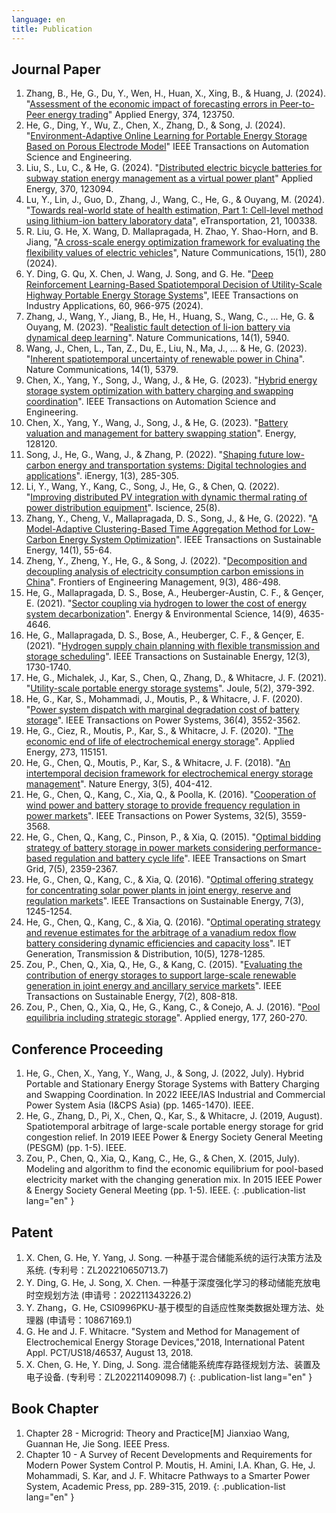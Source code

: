 ```yaml
---
language: en
title: Publication
---
```

## Journal Paper
1. Zhang, B., He, G., Du, Y., Wen, H., Huan, X., Xing, B., & Huang, J. (2024). "[Assessment of the economic impact of forecasting errors in Peer-to-Peer energy trading](https://www.sciencedirect.com/science/article/abs/pii/S0306261924011334)" Applied Energy, 374, 123750.
2. He, G., Ding, Y., Wu, Z., Chen, X., Zhang, D., & Song, J. (2024). "[Environment-Adaptive Online Learning for Portable Energy Storage Based on Porous Electrode Model](https://ieeexplore.ieee.org/abstract/document/10737665)" IEEE Transactions on Automation Science and Engineering.
3. Liu, S., Lu, C., & He, G. (2024). "[Distributed electric bicycle batteries for subway station energy management as a virtual power plant](https://www.sciencedirect.com/science/article/abs/pii/S030626192400477X)" Applied Energy, 370, 123094.
4. Lu, Y., Lin, J., Guo, D., Zhang, J., Wang, C., He, G., & Ouyang, M. (2024). "[Towards real-world state of health estimation, Part 1: Cell-level method using lithium-ion battery laboratory data](https://www.sciencedirect.com/science/article/abs/pii/S2590116824000286)", eTransportation, 21, 100338.
5. R. Liu, G. He, X. Wang, D. Mallapragada, H. Zhao, Y. Shao-Horn, and B. Jiang, "[A cross-scale energy optimization framework for evaluating the flexibility values of electric vehicles](https://www.nature.com/articles/s41467-023-43884-x.pdf)", Nature Communications, 15(1), 280 (2024).
6. Y. Ding, G. Qu, X. Chen, J. Wang, J. Song, and G. He. "[Deep Reinforcement Learning-Based Spatiotemporal Decision of Utility-Scale Highway Portable Energy Storage Systems](https://ieeexplore.ieee.org/stamp/stamp.jsp?tp=&arnumber=10122695)", IEEE Transactions on Industry Applications, 60, 966-975 (2024).
7. Zhang, J., Wang, Y., Jiang, B., He, H., Huang, S., Wang, C., ... He, G. & Ouyang, M. (2023). "[Realistic fault detection of li-ion battery via dynamical deep learning](https://www.nature.com/articles/s41467-023-41226-5)". Nature Communications, 14(1), 5940.
8. Wang, J., Chen, L., Tan, Z., Du, E., Liu, N., Ma, J., ... & He, G. (2023). "[Inherent spatiotemporal uncertainty of renewable power in China](https://www.nature.com/articles/s41467-023-40670-7)". Nature Communications, 14(1), 5379.
9. Chen, X., Yang, Y., Song, J., Wang, J., & He, G. (2023). "[Hybrid energy storage system optimization with battery charging and swapping coordination](https://ieeexplore.ieee.org/document/10192528)". IEEE Transactions on Automation Science and Engineering.
10. Chen, X., Yang, Y., Wang, J., Song, J., & He, G. (2023). "[Battery valuation and management for battery swapping station](https://www.sciencedirect.com/science/article/abs/pii/S0360544223015141)". Energy, 128120.
11. Song, J., He, G., Wang, J., & Zhang, P. (2022). "[Shaping future low-carbon energy and transportation systems: Digital technologies and applications](https://www.sciopen.com/article/10.23919/IEN.2022.0040)". iEnergy, 1(3), 285-305.
12. Li, Y., Wang, Y., Kang, C., Song, J., He, G., & Chen, Q. (2022). "[Improving distributed PV integration with dynamic thermal rating of power distribution equipment](https://www.sciencedirect.com/science/article/pii/S258900422201080X)". Iscience, 25(8).
13. Zhang, Y., Cheng, V., Mallapragada, D. S., Song, J., & He, G. (2022). "[A Model-Adaptive Clustering-Based Time Aggregation Method for Low-Carbon Energy System Optimization](https://ieeexplore.ieee.org/document/9860080)". IEEE Transactions on Sustainable Energy, 14(1), 55-64.
14. Zheng, Y., Zheng, Y., He, G., & Song, J. (2022). "[Decomposition and decoupling analysis of electricity consumption carbon emissions in China](https://journal.hep.com.cn/fem/EN/10.1007/s42524-022-0215-3)". Frontiers of Engineering Management, 9(3), 486-498.
15. He, G., Mallapragada, D. S., Bose, A., Heuberger-Austin, C. F., & Gençer, E. (2021). "[Sector coupling via hydrogen to lower the cost of energy system decarbonization](https://pubs.rsc.org/en/content/articlehtml/2021/ee/d1ee00627d)". Energy & Environmental Science, 14(9), 4635-4646.
16. He, G., Mallapragada, D. S., Bose, A., Heuberger, C. F., & Gençer, E. (2021). "[Hydrogen supply chain planning with flexible transmission and storage scheduling](https://ieeexplore.ieee.org/abstract/document/9371425)". IEEE Transactions on Sustainable Energy, 12(3), 1730-1740.
17. He, G., Michalek, J., Kar, S., Chen, Q., Zhang, D., & Whitacre, J. F. (2021). "[Utility-scale portable energy storage systems](https://www.sciencedirect.com/science/article/pii/S2542435120305730)". Joule, 5(2), 379-392.
18. He, G., Kar, S., Mohammadi, J., Moutis, P., & Whitacre, J. F. (2020). "[Power system dispatch with marginal degradation cost of battery storage](https://ieeexplore.ieee.org/abstract/document/9311775)". IEEE Transactions on Power Systems, 36(4), 3552-3562.
19. He, G., Ciez, R., Moutis, P., Kar, S., & Whitacre, J. F. (2020). "[The economic end of life of electrochemical energy storage](https://www.sciencedirect.com/science/article/pii/S0306261920306632)". Applied Energy, 273, 115151.
20. He, G., Chen, Q., Moutis, P., Kar, S., & Whitacre, J. F. (2018). "[An intertemporal decision framework for electrochemical energy storage management](https://www.nature.com/articles/s41560-018-0129-9)". Nature Energy, 3(5), 404-412.
21. He, G., Chen, Q., Kang, C., Xia, Q., & Poolla, K. (2016). "[Cooperation of wind power and battery storage to provide frequency regulation in power markets](https://ieeexplore.ieee.org/abstract/document/7797224/)". IEEE Transactions on Power Systems, 32(5), 3559-3568.
22. He, G., Chen, Q., Kang, C., Pinson, P., & Xia, Q. (2015). "[Optimal bidding strategy of battery storage in power markets considering performance-based regulation and battery cycle life](https://ieeexplore.ieee.org/abstract/document/7106509/)". IEEE Transactions on Smart Grid, 7(5), 2359-2367.
23. He, G., Chen, Q., Kang, C., & Xia, Q. (2016). "[Optimal offering strategy for concentrating solar power plants in joint energy, reserve and regulation markets](https://ieeexplore.ieee.org/abstract/document/7437454)". IEEE Transactions on Sustainable Energy, 7(3), 1245-1254.
24. He, G., Chen, Q., Kang, C., & Xia, Q. (2016). "[Optimal operating strategy and revenue estimates for the arbitrage of a vanadium redox flow battery considering dynamic efficiencies and capacity loss](https://ietresearch.onlinelibrary.wiley.com/doi/full/10.1049/iet-gtd.2015.0373)". IET Generation, Transmission & Distribution, 10(5), 1278-1285.
25. Zou, P., Chen, Q., Xia, Q., He, G., & Kang, C. (2015). "[Evaluating the contribution of energy storages to support large-scale renewable generation in joint energy and ancillary service markets](https://ieeexplore.ieee.org/abstract/document/7337454)". IEEE Transactions on Sustainable Energy, 7(2), 808-818.
26. Zou, P., Chen, Q., Xia, Q., He, G., Kang, C., & Conejo, A. J. (2016). "[Pool equilibria including strategic storage](https://www.sciencedirect.com/science/article/abs/pii/S0306261916307097)". Applied energy, 177, 260-270.


## Conference Proceeding
1. He, G., Chen, X., Yang, Y., Wang, J., & Song, J. (2022, July). Hybrid Portable and Stationary Energy Storage Systems with Battery Charging and Swapping Coordination. In 2022 IEEE/IAS Industrial and Commercial Power System Asia (I&CPS Asia) (pp. 1465-1470). IEEE.
1. He, G., Zhang, D., Pi, X., Chen, Q., Kar, S., & Whitacre, J. (2019, August). Spatiotemporal arbitrage of large-scale portable energy storage for grid congestion relief. In 2019 IEEE Power & Energy Society General Meeting (PESGM) (pp. 1-5). IEEE.
1. Zou, P., Chen, Q., Xia, Q., Kang, C., He, G., & Chen, X. (2015, July). Modeling and algorithm to find the economic equilibrium for pool-based electricity market with the changing generation mix. In 2015 IEEE Power & Energy Society General Meeting (pp. 1-5). IEEE.
{: .publication-list lang="en" }

## Patent
1. X. Chen, G. He, Y. Yang, J. Song. 一种基于混合储能系统的运行决策方法及系统. (专利号：ZL202210650713.7)
1. Y. Ding, G. He, J. Song, X. Chen. 一种基于深度强化学习的移动储能充放电时空规划方法 (申请号：202211343226.2)
1. Y. Zhang，G. He, CSI0996PKU-基于模型的自适应性聚类数据处理方法、处理器 (申请号：10867169.1)
1. G. He and J. F. Whitacre. "System and Method for Management of Electrochemical Energy Storage Devices,"2018, International Patent Appl. PCT/US18/46537, August 13, 2018.
1. X. Chen, G. He, Y. Ding, J. Song. 混合储能系统库存路径规划方法、装置及电子设备. (专利号：ZL202211409098.7)
{: .publication-list lang="en" }

## Book Chapter
1. Chapter 28 - Microgrid: Theory and Practice[M] Jianxiao Wang, Guannan He, Jie Song. IEEE Press.
1. Chapter 10 - A Survey of Recent Developments and Requirements for Modern Power System Control P. Moutis, H. Amini, I.A. Khan, G. He, J. Mohammadi, S. Kar, and J. F. Whitacre Pathways to a Smarter Power System, Academic Press, pp. 289-315, 2019.
{: .publication-list lang="en" }
